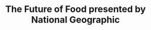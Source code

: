 ---
description: 国家地理关于全球食品问题的展望。拳拳之心，日月可鉴！
layout: post
results:
- primaryGenreName: News
  version: '1.0'
  artworkUrl100: http://a1010.phobos.apple.com/us/r30/Purple3/v4/d7/7f/e3/d77fe3ec-2612-aca0-d139-163de183a6fe/pr_source.png?downloadKey=1414943532_49d6f0aaf45e9e4e7e209fdebb75accc
  trackViewUrl: https://itunes.apple.com/cn/app/future-food-presented-by-national/id923778616?mt=8&uo=4
  artworkUrl60: http://a299.phobos.apple.com/us/r30/Purple3/v4/a2/d4/19/a2d41956-e07d-fffb-fb4c-7ee82fd062ab/Icon-72.png
  minimumOsVersion: '6.0'
  sellerName: National Geographic Society
  supportedDevices:
  - iPadFourthGen4G
  - iPadFourthGen
  - iPadThirdGen
  - iPad23G
  - iPadThirdGen4G
  - iPadMini
  - iPadMini4G
  - iPad2Wifi
  genres:
  - 新闻
  - 摄影与录像
  trackName: The Future of Food presented by National Geographic
  description: 'Explore food with National Geographic in this special edition.
    Our exclusive report features in-depth coverage of the challenges of feeding
    our growing planet. Experience rich storytelling, stunning photography
    and video, interactive maps and graphics, and much more. Join our conversation
    on the #FutureofFood.


    Some of the questions we pose:


    Where will we find enough food for nine billion people?


    Can Africa’s fertile farmland feed the planet?


    Why are people malnourished in the richest country on Earth?


    Would eating as our ancestors did make us healthier?


    Could we save our planet simply by wasting less food?


    Is America’s appetite for meat bad for the planet?


    What is it about eating that brings us closer to family and friends?


    National Geographic is a global non-profit membership organization that
    believes in the power of science, exploration and storytelling to help
    people understand our world. Each year, National Geographic funds more
    than 300 research, conservation and exploration projects around the globe,
    and every month it reaches more than 600 million people through a wide
    range of media, including digital, print and TV.'
  price: 0
  trackId: 923778616
  releaseDate: '2014-10-13T07:00:00Z'
  advisories: &a []
  screenshotUrls: *a
  artistViewUrl: https://itunes.apple.com/cn/artist/national-geographic-society/id315268468?uo=4
  primaryGenreId: 6009
  kind: software
  fileSizeBytes: '336635268'
  bundleId: com.natgeomobile.thefutureoffood
  sellerUrl: http://food.nationalgeographic.com/
  trackContentRating: 4+
  artistName: National Geographic Society
  trackCensoredName: The Future of Food presented by National Geographic
  isGameCenterEnabled: false
  contentAdvisoryRating: 4+
  languageCodesISO2A:
  - EN
  features: *a
  wrapperType: software
  artworkUrl512: http://a1010.phobos.apple.com/us/r30/Purple3/v4/d7/7f/e3/d77fe3ec-2612-aca0-d139-163de183a6fe/pr_source.png?downloadKey=1414943532_49d6f0aaf45e9e4e7e209fdebb75accc
  formattedPrice: 免费
  artistId: 315268468
  genreIds:
  - '6009'
  - '6008'
  currency: CNY
  ipadScreenshotUrls:
  - http://a1.mzstatic.com/us/r30/Purple3/v4/bb/e2/84/bbe284af-a978-4412-9740-242135feadb6/screen480x480.jpeg
  - http://a5.mzstatic.com/us/r30/Purple5/v4/13/13/fb/1313fb4b-ebb8-9a15-9654-b9344d61d1f0/screen480x480.jpeg
  - http://a4.mzstatic.com/us/r30/Purple3/v4/9a/7d/28/9a7d288c-faf4-3b2b-fbe6-28dadc0f846e/screen480x480.jpeg
  - http://a4.mzstatic.com/us/r30/Purple3/v4/88/10/6a/88106a86-7b83-e934-442c-65b4e78c4aa5/screen480x480.jpeg
  - http://a2.mzstatic.com/us/r30/Purple3/v4/9e/17/bd/9e17bda4-00a0-8dbd-1a0f-a88cbda038dd/screen480x480.jpeg
category: 新闻
tags: tag1
resultCount: 1
title: The Future of Food presented by National Geographic

---